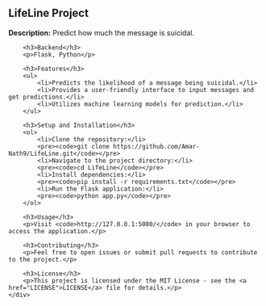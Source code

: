 <!DOCTYPE html>
<html lang="en">
<head>
    <meta charset="UTF-8">
    <meta name="viewport" content="width=device-width, initial-scale=1.0">
    <title>LifeLine Project</title>
</head>
<body>
    <div>
        <h2>LifeLine Project</h2>
        <p><strong>Description:</strong> Predict how much the message is suicidal.</p>

        <h3>Backend</h3>
        <p>Flask, Python</p>

        <h3>Features</h3>
        <ul>
            <li>Predicts the likelihood of a message being suicidal.</li>
            <li>Provides a user-friendly interface to input messages and get predictions.</li>
            <li>Utilizes machine learning models for prediction.</li>
        </ul>

        <h3>Setup and Installation</h3>
        <ol>
            <li>Clone the repository:</li>
            <pre><code>git clone https://github.com/Amar-Nath9/LifeLine.git</code></pre>
            <li>Navigate to the project directory:</li>
            <pre><code>cd LifeLine</code></pre>
            <li>Install dependencies:</li>
            <pre><code>pip install -r requirements.txt</code></pre>
            <li>Run the Flask application:</li>
            <pre><code>python app.py</code></pre>
        </ol>

        <h3>Usage</h3>
        <p>Visit <code>http://127.0.0.1:5000/</code> in your browser to access the application.</p>

        <h3>Contributing</h3>
        <p>Feel free to open issues or submit pull requests to contribute to the project.</p>

        <h3>License</h3>
        <p>This project is licensed under the MIT License - see the <a href="LICENSE">LICENSE</a> file for details.</p>
    </div>
</body>
</html>

